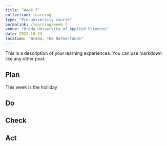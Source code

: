 ```yaml
---
title: "Week 7"
collection: learning
type: "Pre-university course"
permalink: /learning/week-7
venue: "Breda University of Applied Sciences"
date: 2023-10-23
location: "Breda, The Netherlands"
---
```


This is a description of your learning experiences. You can use markdown like any other post.

## Plan

This week is the holliday

## Do



## Check



## Act

